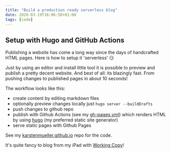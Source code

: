 ```yaml
---
title: "Build a production ready serverless blog"
date: 2020-03-19T16:06:58+01:00
tags: [code]
---
```


## Setup with Hugo and GitHub Actions

Publishing a website has come a long way since the days of handcrafted HTML pages. Here is how to setup it 'serverless' :smirk:

Just by using an editor and install little tool it is possible to preview and publish a pretty decent website. And best of all: its blazingly fast. From pushing changes to published pages in about 10 seconds!

The workflow looks like this:

- create content by editing markdown files
- optionally preview changes locally just `hugo server --buildDrafts`
- push changes to github repo
- publish with Github Actions (see my [gh-pages.yml](https://raw.githubusercontent.com/karstenmueller/karstenmueller.github.io/source/.github/workflows/gh-pages.yml)) which renders HTML by using [hugo](https://gohugo.io) (my preferred static site generator)
- serve static pages with Github Pages

See my [karstenmueller.github.io](https://github.com/karstenmueller/karstenmueller.github.io) repo for the code.

It's quite fancy to blog from my iPad with [Working Copy](https://workingcopyapp.com)!
